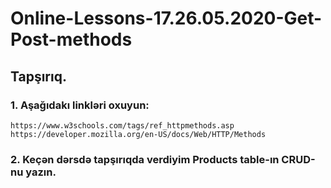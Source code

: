 # Online-Lessons-17.26.05.2020-Get-Post-methods

## Tapşırıq.

### 1. Aşağıdakı linkləri oxuyun:

    https://www.w3schools.com/tags/ref_httpmethods.asp 
    https://developer.mozilla.org/en-US/docs/Web/HTTP/Methods
    
### 2. Keçən dərsdə tapşırıqda verdiyim Products table-ın CRUD-nu yazın.
